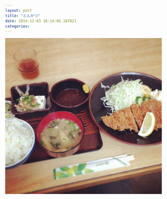 ```yaml
---
layout: post
title: "とんかつ"
date: 2014-12-03 16:14:05.187821
categories: 
---
```


![](/assets/images/201408/924472_789993004354745_687349619_n.jpg)


